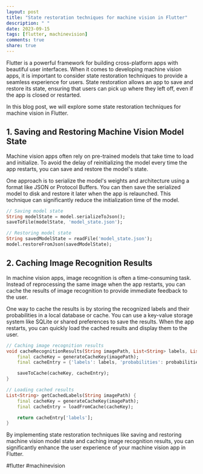 ```yaml
---
layout: post
title: "State restoration techniques for machine vision in Flutter"
description: " "
date: 2023-09-15
tags: [flutter, machinevision]
comments: true
share: true
---
```


Flutter is a powerful framework for building cross-platform apps with beautiful user interfaces. When it comes to developing machine vision apps, it is important to consider state restoration techniques to provide a seamless experience for users. State restoration allows an app to save and restore its state, ensuring that users can pick up where they left off, even if the app is closed or restarted.

In this blog post, we will explore some state restoration techniques for machine vision in Flutter.

## 1. Saving and Restoring Machine Vision Model State

Machine vision apps often rely on pre-trained models that take time to load and initialize. To avoid the delay of reinitializing the model every time the app restarts, you can save and restore the model's state.

One approach is to serialize the model's weights and architecture using a format like JSON or Protocol Buffers. You can then save the serialized model to disk and restore it later when the app is relaunched. This technique can significantly reduce the initialization time of the model.

```dart
// Saving model state
String modelState = model.serializeToJson();
saveToFile(modelState, 'model_state.json');

// Restoring model state
String savedModelState = readFile('model_state.json');
model.restoreFromJson(savedModelState);
```

## 2. Caching Image Recognition Results

In machine vision apps, image recognition is often a time-consuming task. Instead of reprocessing the same image when the app restarts, you can cache the results of image recognition to provide immediate feedback to the user.

One way to cache the results is by storing the recognized labels and their probabilities in a local database or cache. You can use a key-value storage system like SQLite or shared preferences to save the results. When the app restarts, you can quickly load the cached results and display them to the user.

```dart
// Caching image recognition results
void cacheRecognitionResults(String imagePath, List<String> labels, List<double> probabilities) {
    final cacheKey = generateCacheKey(imagePath);
    final cacheEntry = {'labels': labels, 'probabilities': probabilities};

    saveToCache(cacheKey, cacheEntry);
}

// Loading cached results
List<String> getCachedLabels(String imagePath) {
    final cacheKey = generateCacheKey(imagePath);
    final cacheEntry = loadFromCache(cacheKey);

    return cacheEntry['labels'];
}
```

By implementing state restoration techniques like saving and restoring machine vision model state and caching image recognition results, you can significantly enhance the user experience of your machine vision app in Flutter.

#flutter #machinevision